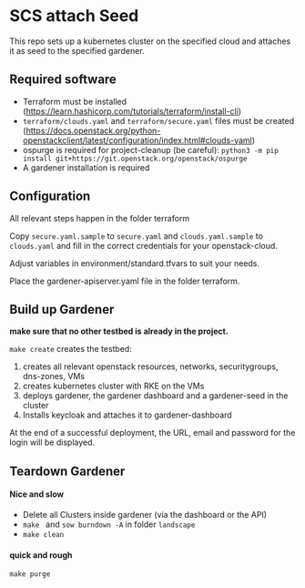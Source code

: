 # SCS attach Seed

This repo sets up a kubernetes cluster on the specified cloud and attaches it as seed to the specified gardener.

## Required software

* Terraform must be installed (https://learn.hashicorp.com/tutorials/terraform/install-cli)
* ``terraform/clouds.yaml`` and ``terraform/secure.yaml`` files must be created
  (https://docs.openstack.org/python-openstackclient/latest/configuration/index.html#clouds-yaml)
* ospurge is required for project-cleanup (be careful):
``python3 -m pip install git+https://git.openstack.org/openstack/ospurge``
* A gardener installation is required

## Configuration
All relevant steps happen in the folder terraform

Copy ``secure.yaml.sample`` to ``secure.yaml`` and ``clouds.yaml.sample`` to ``clouds.yaml``
and fill in the correct credentials for your openstack-cloud.

Adjust variables in environment/standard.tfvars to suit your needs.

Place the gardener-apiserver.yaml file in the folder terraform.

## Build up Gardener

**make sure that no other testbed is already in the project.**

``make create`` creates the testbed:

1. creates all relevant openstack resources, networks, securitygroups, dns-zones, VMs
2. creates kubernetes cluster with RKE on the VMs
3. deploys gardener, the gardener dashboard and a gardener-seed in the cluster
4. Installs keycloak and attaches it to gardener-dashboard

At the end of a successful deployment, the URL, email and password for the login will be displayed.

## Teardown Gardener
#### Nice and slow
* Delete all Clusters inside gardener (via the dashboard or the API)
* ``make `` and ``sow burndown -A`` in folder ``landscape``
* ``make clean``
#### quick and rough
``make purge``


